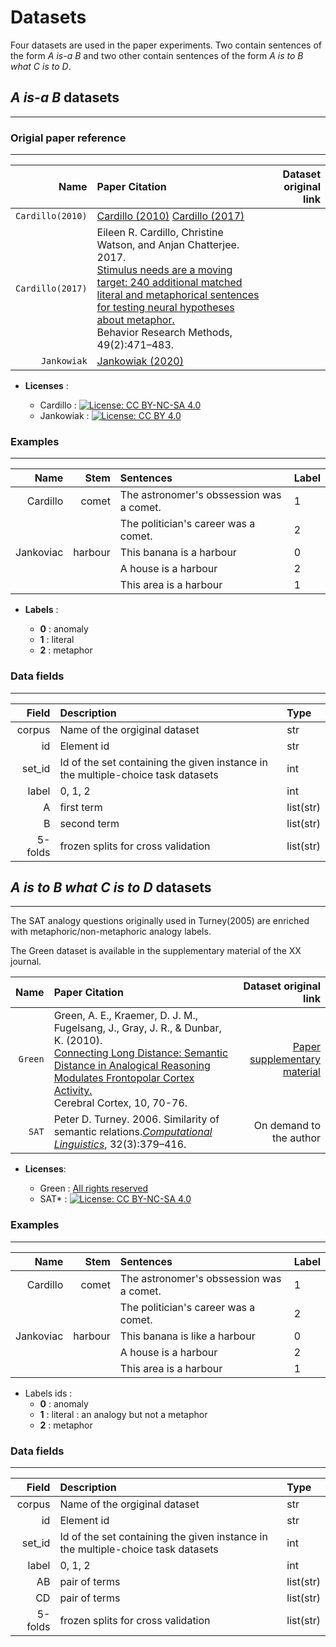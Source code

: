 # Datasets

Four datasets are used in the paper experiments. Two contain sentences of the form *A is-a B* and two other contain sentences of the form *A is to B what C is to D*.

## *A is-a B* datasets
___


### Origial paper reference
___
| Name       | Paper Citation | Dataset original link                                        |
| ---------: | :------- |-----------------------------------------: |
| `Cardillo(2010)` |        [Cardillo (2010)](https://link.springer.com/article/10.3758/s13428-016-0717-1) [Cardillo (2017)](https://www.ncbi.nlm.nih.gov/pmc/articles/PMC2952404/ )     |  |
|`Cardillo(2017)`|Eileen R. Cardillo, Christine Watson, and Anjan Chatterjee. 2017. </br>[Stimulus needs are a moving target: 240 additional matched literal and metaphorical sentences for testing neural hypotheses about metaphor.](https://www.ncbi.nlm.nih.gov/pmc/articles/PMC2952404/ ) </br> Behavior Research Methods, 49(2):471–483.||
| `Jankowiak`|      [Jankowiak (2020)]( https://link-springer-com.abc.cardiff.ac.uk/article/10.1007/s10936-020-09695-7) | |


- **Licenses** :
  
    - Cardillo  :  [![License: CC BY-NC-SA 4.0](https://licensebuttons.net/l/by-nc-sa/4.0/80x15.png)](https://creativecommons.org/licenses/by-nc-sa/4.0/)
    - Jankowiak : [![License: CC BY 4.0](https://licensebuttons.net/l/by/4.0/80x15.png)](https://creativecommons.org/licenses/by/4.0/)


### Examples
___

|  Name |  Stem | Sentences |Label|
|-------: |-------: | :------------------------------------- | :-------- |
|Cardillo | comet  | The astronomer's obssession was a comet. | 1 |
|          |  | The politician's career was a comet. | 2 | 
|Jankoviac |   harbour   | This banana is a harbour | 0 |
|          |         | A house is a harbour | 2|
|          |       | This area is a harbour | 1 |


- **Labels** : 

    - **0** : anomaly
    - **1** : literal
    - **2** : metaphor 
    

### Data fields
___
 
  
	
| Field| Description |	Type |
| -------------: | :------------ | :------------ |
| corpus | Name of the orgiginal dataset | str |
| id | Element id | str |
| set\_id | Id of the set containing the given instance in the multiple-choice task datasets | int |
| label | 0, 1, 2| int |
| A | first term | list(str) |
| B | second term | list(str) |
| 5-folds | frozen splits for cross validation | list(str) |	






## *A is to B what C is to D* datasets
___

The SAT analogy questions originally used in Turney(2005) are enriched with metaphoric/non-metaphoric analogy labels. 

The Green dataset is available in the supplementary material of the XX journal.

| Name       | Paper Citation | Dataset original link                                        |
| ---------: | :------- |-----------------------------------------: |
| `Green`    | Green, A. E., Kraemer, D. J. M., Fugelsang, J., Gray, J. R., & Dunbar, K. (2010).<br> [Connecting Long Distance: Semantic Distance in Analogical Reasoning Modulates Frontopolar Cortex Activity.](https://academic.oup.com/cercor/article/20/1/70/413473) <br>Cerebral Cortex, 10, 70-76.|[Paper supplementary material](https://academic.oup.com/cercor/article/20/1/70/413473#supplementary-data)    |
| `SAT`  | Peter D. Turney. 2006. Similarity of semantic relations.[*Computational Linguistics*](https://direct.mit.edu/coli/article/32/3/379/1915/Similarity-of-Semantic-Relations), 32(3):379–416.  |On demand to the author|

- **Licenses**:
  

    - Green : [All rights reserved](https://s100.copyright.com/AppDispatchServlet?publisherName=OUP&publication=1460-2199&title=Connecting%20Long%20Distance%3A%20Semantic%20Distance%20in%20Analogical%20Reasoning%20Modulates%20Frontopolar%20Cortex%20Activity&publicationDate=2009-04-21&volumeNum=20&issueNum=1&author=Green%2C%20Adam%20E.%3B%20Kraemer%2C%20David%20J.%20M.&startPage=70&endPage=76&contentId=10.1093%2Fcercor%2Fbhp081&oa=&copyright=%C2%A9%20The%20Author%202009.%20Published%20by%20Oxford%20University%20Press.%20All%20rights%20reserved.%20For%20permissions%2C%20please%20e-mail%3A%20journals.permissions%40oxfordjournals.org&orderBeanReset=True)
    - SAT* : [![License: CC BY-NC-SA 4.0](https://licensebuttons.net/l/by-nc-sa/4.0/80x15.png)](https://creativecommons.org/licenses/by-nc-sa/4.0/)

### Examples
___

|  Name |  Stem | Sentences |Label|
|-------: |-------: | :------------------------------------- | :-------- |
|Cardillo | comet  | The astronomer's obssession was a comet. | 1 |
|          |  | The politician's career was a comet. | 2 | 
| Jankoviac |   harbour   | This banana is like a harbour | 0 |
|          |         | A house is a harbour | 2|
|          |       | This area is a harbour | 1 |

- Labels ids :
    - **0** : anomaly
    - **1** : literal : an analogy but not a metaphor
    - **2** : metaphor

 
### Data fields
___
 
  
	
| Field| Description |	Type |
| -------------: | :------------ | :------------ |
| corpus | Name of the orgiginal dataset | str |
| id | Element id | str |
| set\_id | Id of the set containing the given instance in the multiple-choice task datasets | int |
| label | 0, 1, 2| int |
| AB | pair of terms | list(str) |
| CD | pair of terms | list(str) |
| 5-folds | frozen splits for cross validation | list(str) |	



